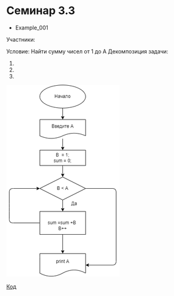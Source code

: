 # Семинар 3.3
- Example_001

Участники:

Условие:
Найти сумму чисел от 1 до А
Декомпозиция задачи:

1.
2.
3.

![Блок-схема](Example_001/diagram.drawio.png)

[Код](Example_001/Program.cs)
